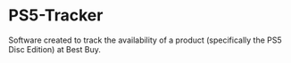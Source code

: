 # PS5-Tracker
Software created to track the availability of a product (specifically the PS5 Disc Edition) at Best Buy. 

